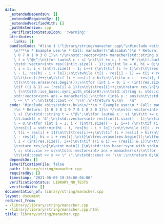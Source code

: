```yaml
---
data:
  _extendedDependsOn: []
  _extendedRequiredBy: []
  _extendedVerifiedWith: []
  _pathExtension: cpp
  _verificationStatusIcon: ':warning:'
  attributes:
    links: []
  bundledCode: "#line 1 \"library/string/manacher.cpp\"\n#include <bits/stdc++.h>\n\
    \n/**\n * Example use:\n * Call: manacher(\"abacaba\")\n * Return: {1 0 3 0 1\
    \ 0 7 0 1 0 3 0 1}\n */\n\nstd::vector<int> manacher(std::string s) {\n\tstd::string\
    \ t = \"@\";\n\tfor (auto& c : s) \n\t\tt += c, t += '#';\n\tt.back() = '&';\n\
    \tstd::vector<int> res((int)t.size() - 1);\n\tint lo = 0, hi = 0;\n\tfor (int\
    \ i = 1; i < (int)t.size() - 1; i++) {\n\t\tif (i != 1)\n\t\t\tres[i] = std::min(hi\
    \ - i, res[hi - i + lo]);\n\t\twhile (t[i - res[i] - 1] == t[i + res[i] + 1])\n\
    \t\t\tres[i]++;\n\t\tif (i + res[i] > hi)\n\t\t\tlo = i - res[i], hi = i + res[i];\n\
    \t}\n\tres.erase(res.begin());\n\tfor (int i = 0; i < (int)res.size(); i++)\n\t\
    \tif ((i & 1) == (res[i] & 1))\n\t\t\tres[i]++;\n\treturn res;\n}\n\nint main()\
    \ {\n\tstd::ios_base::sync_with_stdio(0);\n\tstd::string s; std::cin >> s;\n\t\
    std::vector<int> ans = manacher(s);\n\tfor (int& x : ans)\n\t\tstd::cout << x\
    \ << \" \";\n\tstd::cout << '\\n';\n\treturn 0;\n}   \n"
  code: "#include <bits/stdc++.h>\n\n/**\n * Example use:\n * Call: manacher(\"abacaba\"\
    )\n * Return: {1 0 3 0 1 0 7 0 1 0 3 0 1}\n */\n\nstd::vector<int> manacher(std::string\
    \ s) {\n\tstd::string t = \"@\";\n\tfor (auto& c : s) \n\t\tt += c, t += '#';\n\
    \tt.back() = '&';\n\tstd::vector<int> res((int)t.size() - 1);\n\tint lo = 0, hi\
    \ = 0;\n\tfor (int i = 1; i < (int)t.size() - 1; i++) {\n\t\tif (i != 1)\n\t\t\
    \tres[i] = std::min(hi - i, res[hi - i + lo]);\n\t\twhile (t[i - res[i] - 1] ==\
    \ t[i + res[i] + 1])\n\t\t\tres[i]++;\n\t\tif (i + res[i] > hi)\n\t\t\tlo = i\
    \ - res[i], hi = i + res[i];\n\t}\n\tres.erase(res.begin());\n\tfor (int i = 0;\
    \ i < (int)res.size(); i++)\n\t\tif ((i & 1) == (res[i] & 1))\n\t\t\tres[i]++;\n\
    \treturn res;\n}\n\nint main() {\n\tstd::ios_base::sync_with_stdio(0);\n\tstd::string\
    \ s; std::cin >> s;\n\tstd::vector<int> ans = manacher(s);\n\tfor (int& x : ans)\n\
    \t\tstd::cout << x << \" \";\n\tstd::cout << '\\n';\n\treturn 0;\n}   "
  dependsOn: []
  isVerificationFile: false
  path: library/string/manacher.cpp
  requiredBy: []
  timestamp: '2021-06-09 19:36:06-04:00'
  verificationStatus: LIBRARY_NO_TESTS
  verifiedWith: []
documentation_of: library/string/manacher.cpp
layout: document
redirect_from:
- /library/library/string/manacher.cpp
- /library/library/string/manacher.cpp.html
title: library/string/manacher.cpp
---
```

